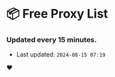 # :package: Free Proxy List
### Updated every 15 minutes.

- Last updated: `2024-08-15 07:19`

:heart:

